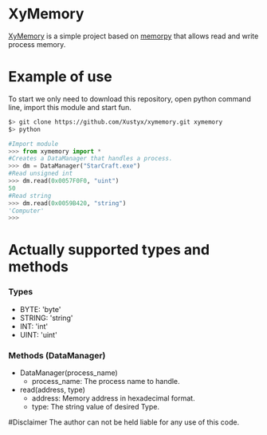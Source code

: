 # XyMemory
[XyMemory][git-repo-url] is a simple project based on [memorpy][git-memorpy-url] that allows read and write process memory.

# Example of use
To start we only need to download this repository, open python command line, import this module and start fun.

```sh
$> git clone https://github.com/Xustyx/xymemory.git xymemory
$> python
```
```python
#Import module
>>> from xymemory import *
#Creates a DataManager that handles a process.
>>> dm = DataManager("StarCraft.exe")
#Read unsigned int
>>> dm.read(0x0057F0F0, "uint")
50
#Read string
>>> dm.read(0x0059B420, "string")
'Computer'
>>>
```

# Actually supported types and methods
### Types
- BYTE: 'byte'
- STRING: 'string'
- INT: 'int'
- UINT: 'uint'

### Methods (DataManager)
* DataManager(process_name)
  * process_name: The process name to handle.
* read(address, type)
  * address: Memory address in hexadecimal format.
  * type: The string value of desired Type.

#Disclaimer
The author can not be held liable for any use of this code.


[git-repo-url]: <https://github.com/Xustyx/xymemory.git>
[git-memorpy-url]: <https://github.com/n1nj4sec/memorpy>